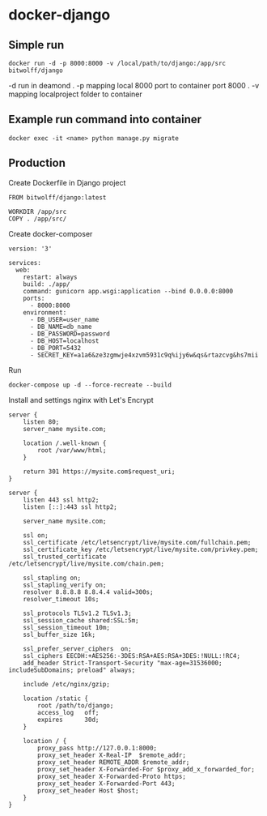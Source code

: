 # docker-django

## Simple run
```
docker run -d -p 8000:8000 -v /local/path/to/django:/app/src bitwolff/django
```
-d run in deamond . 
-p mapping local 8000 port to container port 8000 . 
-v mapping localproject folder to container  

## Example run command into container
```
docker exec -it <name> python manage.py migrate
```


## Production
Create Dockerfile in Django project

```
FROM bitwolff/django:latest

WORKDIR /app/src
COPY . /app/src/
```

Create docker-composer
```
version: '3'

services:
  web:
    restart: always
    build: ./app/
    command: gunicorn app.wsgi:application --bind 0.0.0.0:8000
    ports:
      - 8000:8000
    environment:
      - DB_USER=user_name
      - DB_NAME=db_name
      - DB_PASSWORD=password
      - DB_HOST=localhost
      - DB_PORT=5432
      - SECRET_KEY=a1a6&ze3zgmwje4xzvm5931c9q%ijy6w&qs&rtazcvg&hs7mii
```

Run
```
docker-compose up -d --force-recreate --build
```

Install and settings nginx with Let's Encrypt
```
server {
    listen 80;
    server_name mysite.com;

    location /.well-known {
        root /var/www/html;
    }

    return 301 https://mysite.com$request_uri;
}

server {
    listen 443 ssl http2;
    listen [::]:443 ssl http2;

    server_name mysite.com;

    ssl on;
    ssl_certificate /etc/letsencrypt/live/mysite.com/fullchain.pem;
    ssl_certificate_key /etc/letsencrypt/live/mysite.com/privkey.pem;
    ssl_trusted_certificate /etc/letsencrypt/live/mysite.com/chain.pem;

    ssl_stapling on;
    ssl_stapling_verify on;
    resolver 8.8.8.8 8.8.4.4 valid=300s;
    resolver_timeout 10s;

    ssl_protocols TLSv1.2 TLSv1.3;
    ssl_session_cache shared:SSL:5m;
    ssl_session_timeout 10m;
    ssl_buffer_size 16k;

    ssl_prefer_server_ciphers  on;
    ssl_ciphers EECDH:+AES256:-3DES:RSA+AES:RSA+3DES:!NULL:!RC4;
    add_header Strict-Transport-Security "max-age=31536000; includeSubDomains; preload" always;

    include /etc/nginx/gzip;

    location /static {
        root /path/to/django;
        access_log   off;
        expires      30d;
    }

    location / {
        proxy_pass http://127.0.0.1:8000;
        proxy_set_header X-Real-IP  $remote_addr;
        proxy_set_header REMOTE_ADDR $remote_addr;
        proxy_set_header X-Forwarded-For $proxy_add_x_forwarded_for;
        proxy_set_header X-Forwarded-Proto https;
        proxy_set_header X-Forwarded-Port 443;
        proxy_set_header Host $host;
    }
}
```
